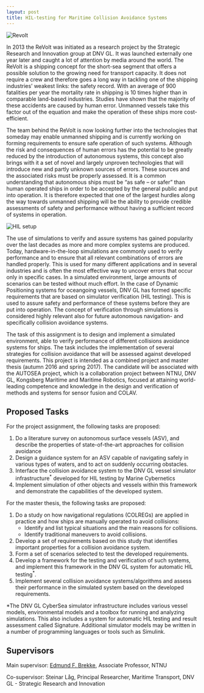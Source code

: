 ```yaml
---
layout: post
title: HIL-testing for Maritime Collision Avoidance Systems
---
```


![Revolt]({{site.url}}/assets/revolt.jpg)

In 2013 the ReVolt was initiated as a research project by the Strategic Research and Innovation group at DNV GL. It was launched externally one year later and caught a lot of attention by media around the world. The ReVolt is a shipping concept for the short-sea segment that offers a possible solution to the growing need for transport capacity. It does not require a crew and therefore goes a long way in tackling one of the shipping industries’ weakest links: the safety record. With an average of 900 fatalities per year the mortality rate in shipping is 10 times higher than in comparable land-based industries. Studies have shown that the majority of these accidents are caused by human error. Unmanned vessels take this factor out of the equation and make the operation of these ships more cost-efficient.

The team behind the ReVolt is now looking further into the technologies that someday may enable unmanned shipping and is currently working on forming requirements to ensure safe operation of such systems. Although the risk and consequences of human errors has the potential to be greatly reduced by the introduction of autonomous systems, this concept also brings with it a set of novel and largely unproven technologies that will introduce new and partly unknown sources of errors. These sources and the associated risks must be properly assessed. It is a common understanding that autonomous ships must be “as safe – or safer” than human operated ships in order to be accepted by the general public and put into operation. It is therefore expected that one of the largest hurdles along the way towards unmanned shipping will be the ability to provide credible assessments of safety and performance without having a sufficient record of systems in operation.   

![HIL setup]({{site.url}}/assets/hil_setup.jpg)

The use of simulations to verify and assure systems has gained popularity over the last decades as more and more complex systems are produced. Today, hardware-in-the-loop simulations are commonly used to verify performance and to ensure that all relevant combinations of errors are handled properly. This is used for many different applications and in several industries and is often the most effective way to uncover errors that occur only in specific cases. In a simulated environment, large amounts of scenarios can be tested without much effort. In the case of Dynamic Positioning systems for oceangoing vessels, DNV GL has formed specific requirements that are based on simulator verification (HIL testing). This is used to assure safety and performance of these systems before they are put into operation. The concept of verification through simulations is considered highly relevant also for future autonomous navigation- and specifically collision avoidance systems. 

The task of this assignment is to design and implement a simulated environment, able to verify performance of different collisions avoidance systems for ships. The task includes the implementation of several strategies for collision avoidance that will be assessed against developed requirements. This project is intended as a combined project and master thesis (autumn 2016 and spring 2017). The candidate will be associated with the AUTOSEA project, which is a collaboration project between NTNU, DNV GL, Kongsberg Maritime and Maritime Robotics, focused at attaining world-leading competence and knowledge in the design and verification of methods and systems for sensor fusion and COLAV.

## Proposed Tasks
For the project assignment, the following tasks are proposed:

1. Do a literature survey on autonomous surface vessels (ASV), and describe the properties of state-of-the-art approaches for collision avoidance
2. Design a guidance system for an ASV capable of navigating safely in various types of waters, and to act on suddenly occurring obstacles.
3. Interface the collision avoidance system to the DNV GL vessel simulator infrastructure<sup>\*</sup> developed for HIL testing by Marine Cybernetics
4. Implement simulation of other objects and vessels within this framework and demonstrate the capabilities of the developed system.

For the master thesis, the following tasks are proposed:

1. Do a study on how navigational regulations (COLREGs) are applied in practice and how ships are manually operated to avoid collisions:
    * Identify and list typical situations and the main reasons for collisions.
    * Identify traditional maneuvers to avoid collisions.
2. Develop a set of requirements based on this study that identifies important properties for a collision avoidance system.
3. Form a set of scenarios selected to test the developed requirements.
4. Develop a framework for the testing and verification of such systems, and implement this framework in the DNV GL system for automatic HIL testing<sup>\*</sup>. 
5. Implement several collision avoidance systems/algorithms and assess their performance in the simulated system based on the developed requirements. 

\*The DNV GL CyberSea simulator infrastructure includes various vessel models, environmental models and a toolbox for running and analyzing simulations. This also includes a system for automatic HIL testing and result assessment called Signature. Additional simulator models may be written in a number of programming languages or tools such as Simulink.

## Supervisors
Main supervisor: [Edmund F. Brekke](http://www.ntnu.no/ansatte/edmundfo), Associate Professor, NTNU

Co-supervisor: Steinar Låg, Principal Researcher, Maritime Transport, DNV GL - Strategic Research and Innovation
